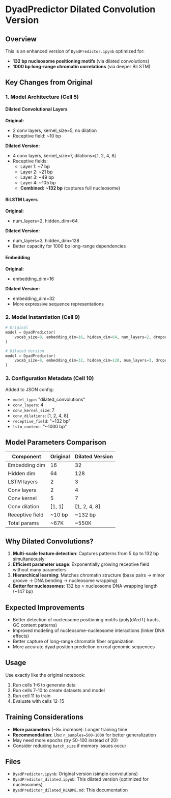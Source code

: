 # DyadPredictor Dilated Convolution Version

## Overview

This is an enhanced version of `DyadPredictor.ipynb` optimized for:

- **132 bp nucleosome positioning motifs** (via dilated convolutions)
- **1000 bp long-range chromatin correlations** (via deeper BiLSTM)

## Key Changes from Original

### 1. Model Architecture (Cell 5)

#### Dilated Convolutional Layers

**Original:**

- 2 conv layers, kernel_size=5, no dilation
- Receptive field: ~10 bp

**Dilated Version:**

- 4 conv layers, kernel_size=7, dilations=[1, 2, 4, 8]
- Receptive fields:
  - Layer 1: ~7 bp
  - Layer 2: ~21 bp
  - Layer 3: ~49 bp
  - Layer 4: ~105 bp
  - **Combined: ~132 bp** (captures full nucleosome)

#### BiLSTM Layers

**Original:**

- num_layers=2, hidden_dim=64

**Dilated Version:**

- num_layers=3, hidden_dim=128
- Better capacity for 1000 bp long-range dependencies

#### Embedding

**Original:**

- embedding_dim=16

**Dilated Version:**

- embedding_dim=32
- More expressive sequence representations

### 2. Model Instantiation (Cell 9)

```python
# Original
model = DyadPredictor(
    vocab_size=8, embedding_dim=16, hidden_dim=64, num_layers=2, dropout=0.3
)

# Dilated Version
model = DyadPredictor(
    vocab_size=8, embedding_dim=32, hidden_dim=128, num_layers=3, dropout=0.3
)
```

### 3. Configuration Metadata (Cell 10)

Added to JSON config:

- `model_type`: "dilated_convolutions"
- `conv_layers`: 4
- `conv_kernel_size`: 7
- `conv_dilations`: [1, 2, 4, 8]
- `receptive_field`: "~132 bp"
- `lstm_context`: "~1000 bp"

## Model Parameters Comparison

| Component | Original | Dilated Version |
|-----------|----------|-----------------|
| Embedding dim | 16 | 32 |
| Hidden dim | 64 | 128 |
| LSTM layers | 2 | 3 |
| Conv layers | 2 | 4 |
| Conv kernel | 5 | 7 |
| Conv dilation | [1, 1] | [1, 2, 4, 8] |
| Receptive field | ~10 bp | ~132 bp |
| Total params | ~67K | ~550K |

## Why Dilated Convolutions?

1. **Multi-scale feature detection**: Captures patterns from 5 bp to 132 bp simultaneously
2. **Efficient parameter usage**: Exponentially growing receptive field without many parameters
3. **Hierarchical learning**: Matches chromatin structure (base pairs → minor groove → DNA bending → nucleosome wrapping)
4. **Better for nucleosomes**: 132 bp ≈ nucleosome DNA wrapping length (~147 bp)

## Expected Improvements

- Better detection of nucleosome positioning motifs (poly(dA:dT) tracts, GC content patterns)
- Improved modeling of nucleosome-nucleosome interactions (linker DNA effects)
- Better capture of long-range chromatin fiber organization
- More accurate dyad position prediction on real genomic sequences

## Usage

Use exactly like the original notebook:

1. Run cells 1-6 to generate data
2. Run cells 7-10 to create datasets and model
3. Run cell 11 to train
4. Evaluate with cells 12-15

## Training Considerations

- **More parameters** (~8× increase): Longer training time
- **Recommendation**: Use `n_samples=500-1000` for better generalization
- May need more epochs (try 50-100 instead of 20)
- Consider reducing `batch_size` if memory issues occur

## Files

- `DyadPredictor.ipynb`: Original version (simple convolutions)
- `DyadPredictor_dilated.ipynb`: This dilated version (optimized for nucleosomes)
- `DyadPredictor_dilated_README.md`: This documentation
